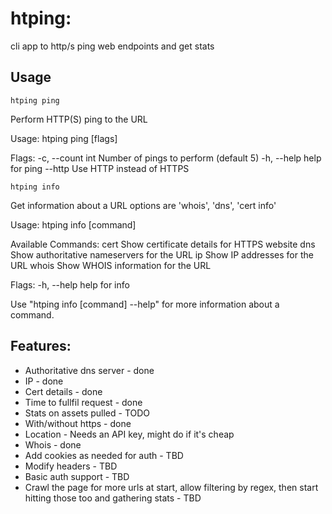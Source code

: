 # htping:
cli app to http/s ping web endpoints and get stats

## Usage

`htping ping`

Perform HTTP(S) ping to the URL

Usage:
  htping ping <url> [flags]

Flags:
-c, --count int   Number of pings to perform (default 5)
-h, --help        help for ping
    --http        Use HTTP instead of HTTPS

`htping info`


Get information about a URL options are 'whois', 'dns', 'cert info'

Usage:
  htping info [command]

Available Commands:
  cert        Show certificate details for HTTPS website
  dns         Show authoritative nameservers for the URL
  ip          Show IP addresses for the URL
  whois       Show WHOIS information for the URL

Flags:
  -h, --help   help for info

Use "htping info [command] --help" for more information about a command.

## Features:
* Authoritative dns server - done
* IP - done
* Cert details - done
* Time to fullfil request - done
* Stats on assets pulled - TODO
* With/without https - done
* Location - Needs an API key, might do if it's cheap
* Whois - done
* Add cookies as needed for auth - TBD
* Modify headers - TBD
* Basic auth support - TBD
* Crawl the page for more urls at start, allow filtering by regex, then start hitting those too and gathering stats - TBD
